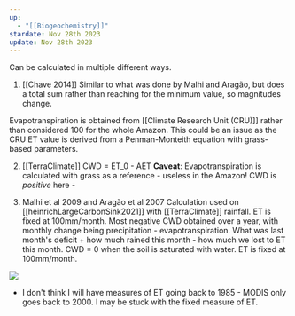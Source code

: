 ```yaml
---
up:
  - "[[Biogeochemistry]]"
stardate: Nov 28th 2023
update: Nov 28th 2023
---
```


Can be calculated in multiple different ways.

1. [[Chave 2014]]
Similar to what was done by Malhi and Aragão, but does a total sum rather than reaching for the minimum value, so magnitudes change.

Evapotranspiration is obtained from [[Climate Research Unit (CRU)]] rather than considered 100 for the whole Amazon. This could be an issue as the CRU ET value is derived from a Penman-Monteith equation with grass-based parameters.

2. [[TerraClimate]]
CWD = ET_0 - AET
**Caveat**: Evapotranspiration is calculated with grass as a reference - useless in the Amazon!
CWD is *positive* here - 

3. Malhi et al 2009 and Aragão et al 2007
Calculation used on [[heinrichLargeCarbonSink2021]] with [[TerraClimate]] rainfall.
ET is fixed at 100mm/month.
Most negative CWD obtained over a year, with monthly change being precipitation - evapotranspiration. What was last month's deficit + how much rained this month - how much we lost to ET this month.
CWD = 0 when the soil is saturated with water.
ET is fixed at 100mm/month.

![](https://i.imgur.com/o4lVmM7.png)


- I don't think I will have measures of ET going back to 1985 - MODIS only goes back to 2000. I may be stuck with the fixed measure of ET.


